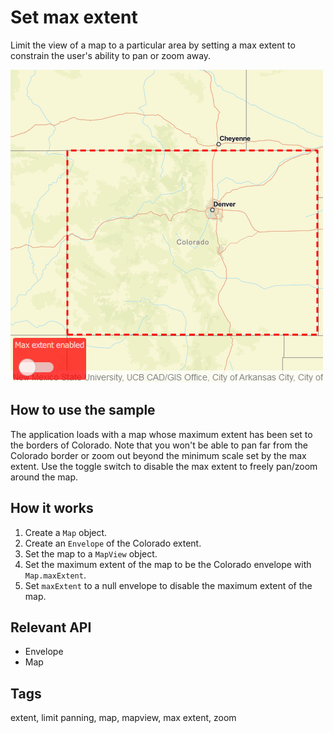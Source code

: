 # Set max extent

Limit the view of a map to a particular area by setting a max extent to constrain the user's ability to pan or zoom away. 

![](screenshot.png)

## How to use the sample

The application loads with a map whose maximum extent has been set to the borders of Colorado. Note that you won't be able to pan far from the Colorado border or zoom out beyond the minimum scale set by the max extent. Use the toggle switch to disable the max extent to freely pan/zoom around the map.

## How it works

1. Create a `Map` object.
2. Create an `Envelope` of the Colorado extent.
3. Set the map to a `MapView` object.
4. Set the maximum extent of the map to be the Colorado envelope with `Map.maxExtent`.
5. Set `maxExtent` to a null envelope to disable the maximum extent of the map.

## Relevant API

* Envelope
* Map

## Tags

extent, limit panning, map, mapview, max extent, zoom

